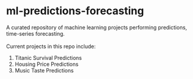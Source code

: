 # ml-predictions-forecasting
A curated repository of machine learning projects performing predictions, time-series forecasting. <br>
<br>
Current projects in this repo include: <br>

1. Titanic Survival Predictions <br>
2. Housing Price Predictions <br>
3. Music Taste Predictions <br>


